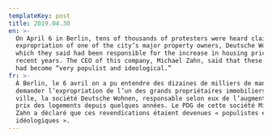 ```yaml
---
templateKey: post
title: 2019.04.30
en: >-
  On April 6 in Berlin, tens of thousands of protesters were heard claiming
  expropriation of one of the city’s major property owners, Deutsche Wohnen,
  which they said had been responsible for the increase in housing prices in
  recent years. The CEO of this company, Michael Zahn, said that these claims
  had become “very populist and ideological.”
fr: >-
  À Berlin, le 6 avril on a pu entendre des dizaines de milliers de manifestants
  demander l’expropriation de l’un des grands propriétaires immobiliers de la
  ville, la société Deutsche Wohnen, responsable selon eux de l’augmentation des
  prix des logements depuis quelques années. Le PDG de cette société Michael
  Zahn a déclaré que ces revendications étaient devenues « populistes et
  idéologiques ».
---
```


